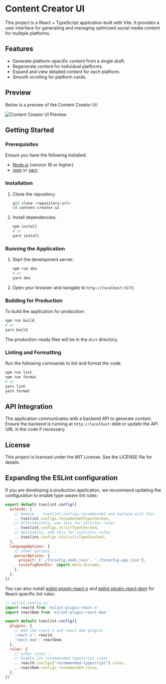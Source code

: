 # Content Creator UI

This project is a React + TypeScript application built with Vite. It provides a user interface for generating and managing optimized social media content for multiple platforms.

## Features

- Generate platform-specific content from a single draft.
- Regenerate content for individual platforms.
- Expand and view detailed content for each platform.
- Smooth scrolling for platform cards.

## Preview

Below is a preview of the Content Creator UI:

![Content Creator UI Preview](./assets/content-creator-ui-preview.png)

## Getting Started

### Prerequisites

Ensure you have the following installed:

- [Node.js](https://nodejs.org/) (version 16 or higher)
- [npm](https://www.npmjs.com/) or [yarn](https://yarnpkg.com/)

### Installation

1. Clone the repository:
   ```bash
   git clone <repository-url>
   cd content-creator-ui
   ```

2. Install dependencies:
   ```bash
   npm install
   # or
   yarn install
   ```

### Running the Application

1. Start the development server:
   ```bash
   npm run dev
   # or
   yarn dev
   ```

2. Open your browser and navigate to `http://localhost:5173`.

### Building for Production

To build the application for production:
```bash
npm run build
# or
yarn build
```

The production-ready files will be in the `dist` directory.

### Linting and Formatting

Run the following commands to lint and format the code:
```bash
npm run lint
npm run format
# or
yarn lint
yarn format
```

## API Integration

The application communicates with a backend API to generate content. Ensure the backend is running at `http://localhost:8000` or update the API URL in the code if necessary.

## License

This project is licensed under the MIT License. See the LICENSE file for details.

## Expanding the ESLint configuration

If you are developing a production application, we recommend updating the configuration to enable type-aware lint rules:

```js
export default tseslint.config({
  extends: [
    // Remove ...tseslint.configs.recommended and replace with this
    ...tseslint.configs.recommendedTypeChecked,
    // Alternatively, use this for stricter rules
    ...tseslint.configs.strictTypeChecked,
    // Optionally, add this for stylistic rules
    ...tseslint.configs.stylisticTypeChecked,
  ],
  languageOptions: {
    // other options...
    parserOptions: {
      project: ['./tsconfig.node.json', './tsconfig.app.json'],
      tsconfigRootDir: import.meta.dirname,
    },
  },
})
```

You can also install [eslint-plugin-react-x](https://github.com/Rel1cx/eslint-react/tree/main/packages/plugins/eslint-plugin-react-x) and [eslint-plugin-react-dom](https://github.com/Rel1cx/eslint-react/tree/main/packages/plugins/eslint-plugin-react-dom) for React-specific lint rules:

```js
// eslint.config.js
import reactX from 'eslint-plugin-react-x'
import reactDom from 'eslint-plugin-react-dom'

export default tseslint.config({
  plugins: {
    // Add the react-x and react-dom plugins
    'react-x': reactX,
    'react-dom': reactDom,
  },
  rules: {
    // other rules...
    // Enable its recommended typescript rules
    ...reactX.configs['recommended-typescript'].rules,
    ...reactDom.configs.recommended.rules,
  },
})
```
